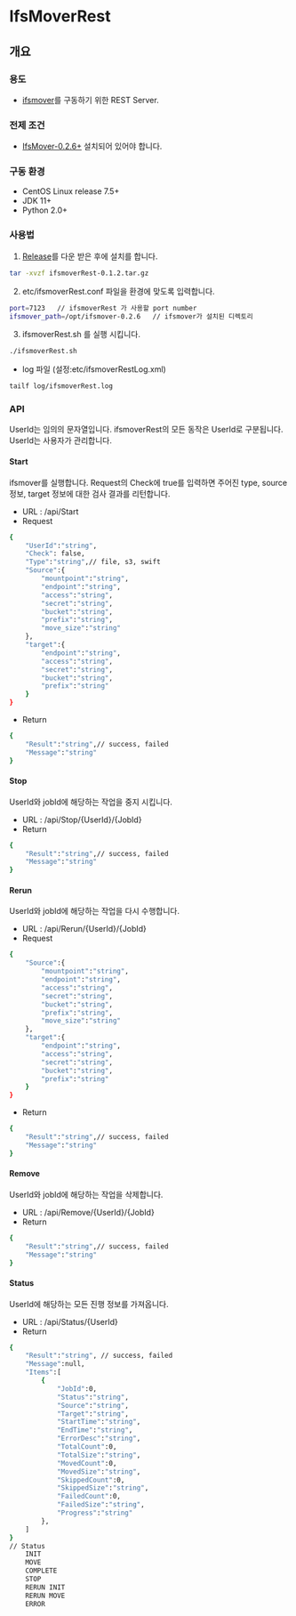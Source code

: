# IfsMoverRest

## 개요

### 용도
* [ifsmover](https://github.com/infinistor/ifsmover)를 구동하기 위한 REST Server.

### 전제 조건
* [IfsMover-0.2.6+](https://github.com/infinistor/ifsmover/releases) 설치되어 있어야 합니다.

### 구동 환경
* CentOS Linux release 7.5+
* JDK 11+
* Python 2.0+

### 사용법
1. [Release](https://github.com/infinistor/ifsmoverrest/releases)를 다운 받은 후에 설치를 합니다.
``` bash
tar -xvzf ifsmoverRest-0.1.2.tar.gz
```

2. etc/ifsmoverRest.conf 파일을 환경에 맞도록 입력합니다.
``` bash
port=7123   // ifsmoverRest 가 사용할 port number
ifsmover_path=/opt/ifsmover-0.2.6   // ifsmover가 설치된 디렉토리
```

3. ifsmoverRest.sh 를 실행 시킵니다.
``` bash
./ifsmoverRest.sh 
```

* log 파일 (설정:etc/ifsmoverRestLog.xml)
``` bash
tailf log/ifsmoverRest.log
```

### API
UserId는 임의의 문자열입니다. ifsmoverRest의 모든 동작은 UserId로 구분됩니다.
UserId는 사용자가 관리합니다.

#### Start
ifsmover를 실행합니다. Request의 Check에 true를 입력하면 주어진 type, source 정보, target 정보에 대한 검사 결과를 리턴합니다.

* URL : /api/Start
* Request

``` bash
{
    "UserId":"string",
    "Check": false,
    "Type":"string",// file, s3, swift
    "Source":{
        "mountpoint":"string",
        "endpoint":"string",
        "access":"string",
        "secret":"string",
        "bucket":"string",
        "prefix":"string",
        "move_size":"string"
    },
    "target":{
        "endpoint":"string",
        "access":"string",
        "secret":"string",
        "bucket":"string",
        "prefix":"string"
    }
}
```

* Return

``` bash
{
    "Result":"string",// success, failed
    "Message":"string"
}
```


#### Stop
UserId와 jobId에 해당하는 작업을 중지 시킵니다.

* URL : /api/Stop/{UserId}/{JobId}
* Return

``` bash
{
    "Result":"string",// success, failed
    "Message":"string"
}
```


#### Rerun
UserId와 jobId에 해당하는 작업을 다시 수행합니다.

* URL : /api/Rerun/{UserId}/{JobId}
* Request

``` bash
{
    "Source":{
        "mountpoint":"string",
        "endpoint":"string",
        "access":"string",
        "secret":"string",
        "bucket":"string",
        "prefix":"string",
        "move_size":"string"
    },
    "target":{
        "endpoint":"string",
        "access":"string",
        "secret":"string",
        "bucket":"string",
        "prefix":"string"
    }
}
```

* Return

``` bash
{
    "Result":"string",// success, failed
    "Message":"string"
}
```


#### Remove
UserId와 jobId에 해당하는 작업을 삭제합니다.

* URL : /api/Remove/{UserId}/{JobId}
* Return

``` bash
{
    "Result":"string",// success, failed
    "Message":"string"
}
```


#### Status
UserId에 해당하는 모든 진행 정보를 가져옵니다.

* URL : /api/Status/{UserId}
* Return

``` bash
{
    "Result":"string", // success, failed
    "Message":null,
    "Items":[
        {
            "JobId":0,
            "Status":"string",
            "Source":"string",
            "Target":"string",
            "StartTime":"string",
            "EndTime":"string",
            "ErrorDesc":"string",
            "TotalCount":0,
            "TotalSize":"string",
            "MovedCount":0,
            "MovedSize":"string",
            "SkippedCount":0,
            "SkippedSize":"string",
            "FailedCount":0,
            "FailedSize":"string",
            "Progress":"string"
        },
    ]
}
// Status
    INIT
    MOVE
    COMPLETE
    STOP
    RERUN INIT
    RERUN MOVE
    ERROR
```



